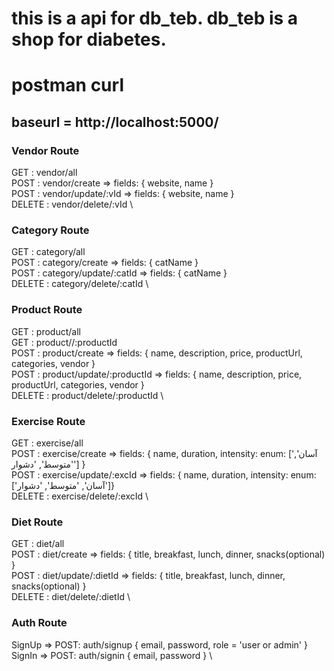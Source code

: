 # this is a api for db_teb. db_teb is a shop for diabetes.


# postman curl 

## baseurl = http://localhost:5000/ 

### Vendor Route
GET : vendor/all \
POST : vendor/create => fields: { website, name } \
POST : vendor/update/:vId  => fields: { website, name } \
DELETE : vendor/delete/:vId \

### Category Route
GET : category/all \
POST : category/create  => fields: { catName } \
POST : category/update/:catId  => fields: { catName } \
DELETE : category/delete/:catId \

### Product Route
GET : product/all \
GET : product//:productId \
POST : product/create  => fields: { name, description, price, productUrl, categories, vendor } \
POST : product/update/:productId  => fields: 
                                    { name, description, price, productUrl, categories, vendor } \
DELETE : product/delete/:productId \

### Exercise Route
GET : exercise/all \
POST : exercise/create  => fields: { name, duration, intensity:  enum: ['آسان', 'متوسط', 'دشوار'] } \
POST : exercise/update/:excId  => fields: 
                            { name, duration, intensity:  enum: ['آسان', 'متوسط', 'دشوار']} \
DELETE : exercise/delete/:excId \

### Diet Route
GET : diet/all \
POST : diet/create  => fields: { title, breakfast, lunch, dinner, snacks(optional) } \
POST : diet/update/:dietId  => fields: { title, breakfast, lunch, dinner, snacks(optional) } \
DELETE : diet/delete/:dietId \

### Auth Route
SignUp => POST: auth/signup { email, password, role = 'user or admin' } \
SignIn => POST: auth/signin { email, password } \